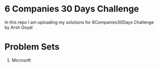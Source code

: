 # 6 Companies 30 Days Challenge

In this repo I am uploading my solutions for 6Companies30Days Challenge by Arsh Goyal

# Problem Sets

1. Microsoft
